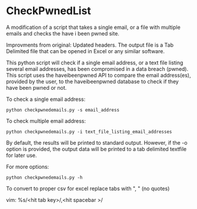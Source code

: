 # CheckPwnedList
A modification of a script that takes a single email, or a file with multiple emails and checks the have i been pwned site.

Improvments from original: Updated headers.  The output file is a Tab Delimited file that can be opened in Excel or any similar software.


This python script will check if a single email address, or a text file listing several email addresses, has been compromised in a data breach (pwned).  This script uses the haveibeenpwned API to compare the email address(es), provided by the user, to the haveibeenpwned database to check if they have been pwned or not.


To check a single email address:

```
python checkpwnedemails.py -s email_address
```

To check multiple email address:

```
python checkpwnedemails.py -i text_file_listing_email_addresses
```

By default, the results will be printed to standard output.  However, if the -o option is provided, the output data will be printed to a tab delimited textfile for later use.

For more options:

```
python checkpwnedemails.py -h
```


To convert to proper csv for excel replace tabs with ", " (no quotes)

vim: %s/\<hit tab key>/,\<hit spacebar >/

